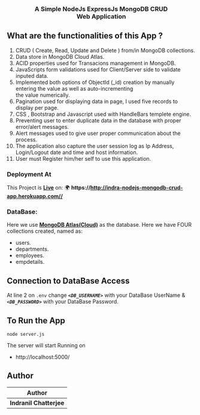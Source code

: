 <h3 align="center">
    <b>A Simple NodeJs ExpressJs MongoDB CRUD<br> Web Application </b> 
<br>
</h3>

## What are the functionalities of this App ?

1.  CRUD ( Create, Read, Update and Delete ) from/in MongoDB collections.
2.  Data store in MongoDB Cloud Atlas.
3.  ACID properties used for Transacions management in MongoDB.
4.  JavaScripts form validations used for Client/Server side to validate inputed data.
5.  Implemented both options of ObjectId (\_id) creation by manually entering the value as well as auto-incrementing  
    the value numerically.
6.  Pagination used for displaying data in page, I used five records to display per page.
7.  CSS , Bootstrap and Javascript used with HandleBars templete engine.
8.  Preventing user to enter duplicate data in the database with proper error/alert messages.
9.  Alert messages used to give user proper communication about the process.
10. The application also capture the user session log as Ip Address, Login/Logout date and time and host information.
11. User must Register him/her self to use this application.

### Deployment At

This Project is **[Live](https://http://indra-nodejs-mongodb-crud-app.herokuapp.com//)** on: 🌍 **https://http://indra-nodejs-mongodb-crud-app.herokuapp.com//**

### DataBase:

Here we use **[MongoDB Atlas(Cloud)](https://www.mongodb.com/cloud/atlas)** as the database. Here we have FOUR collections created, named as:

- users.
- departments.
- employees.
- empdetails.

## Connection to DataBase Access

At line 2 on `.env` change **_`<DB_USERNAME>`_** with your DataBase UserName & **_`<DB_PASSWORD>`_** with your DataBase Password.

## To Run the App

```
node server.js
```

The server will start Running on

- http://localhost:5000/

## Author

| Author                  |
| ----------------------- |
| **Indranil Chatterjee** |
